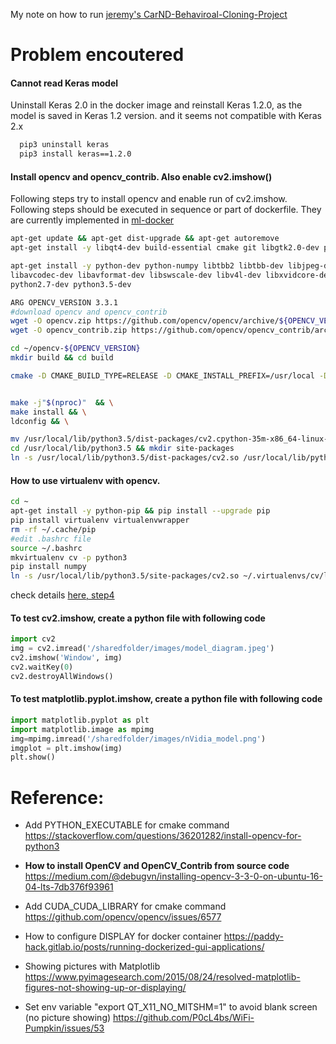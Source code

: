 My note on how to run [jeremy's CarND-Behaviroal-Cloning-Project](https://github.com/jeremy-shannon/CarND-Behavioral-Cloning-Project)

# Problem encoutered

#### Cannot read Keras model 
Uninstall Keras 2.0 in the docker image and reinstall Keras 1.2.0, as the model is saved in Keras 1.2 version. and it seems not compatible with Keras 2.x

```bash
  pip3 uninstall keras
  pip3 install keras==1.2.0
```

#### Install opencv and opencv_contrib. Also enable cv2.imshow()
Following steps try to install opencv and enable run of cv2.imshow. Following steps should be executed in sequence or part of dockerfile. They are currently implemented in [ml-docker](https://github.com/usherfu/ml-docker)

```bash
apt-get update && apt-get dist-upgrade && apt-get autoremove
apt-get install -y libqt4-dev build-essential cmake git libgtk2.0-dev pkg-config libavcodec-dev libavformat-dev libswscale-dev libtbb-dev

apt-get install -y python-dev python-numpy libtbb2 libtbb-dev libjpeg-dev libpng-dev libtiff-dev libjasper-dev libdc1394-22-dev \
libavcodec-dev libavformat-dev libswscale-dev libv4l-dev libxvidcore-dev libx264-dev libgtk-3-dev libatlas-base-dev gfortran \
python2.7-dev python3.5-dev

ARG OPENCV_VERSION 3.3.1
#download opencv and opencv_contrib
wget -O opencv.zip https://github.com/opencv/opencv/archive/${OPENCV_VERSION}.zip  && unzip opencv.zip
wget -O opencv_contrib.zip https://github.com/opencv/opencv_contrib/archive/${OPENCV_VERSION}.zip && unzip opencv_contrib.zip

cd ~/opencv-${OPENCV_VERSION}
mkdir build && cd build

cmake -D CMAKE_BUILD_TYPE=RELEASE -D CMAKE_INSTALL_PREFIX=/usr/local -D WITH_TBB=ON -D BUILD_NEW_PYTHON_SUPPORT=ON -D WITH_V4L=ON -D INSTALL_C_EXAMPLES=ON -D INSTALL_PYTHON_EXAMPLES=ON -D BUILD_EXAMPLES=ON -D WITH_QT=ON -D WITH_GTK=ON -D WITH_OPENGL=ON -D CUDA_CUDA_LIBRARY=/usr/local/cuda/lib64/stubs/libcuda.so OPENCV_EXTRA_MODULES_PATH=~/opencv_contrib-${OPENCV_VERSION}/modules -D PYTHON_EXECUTABLE=/usr/bin/python3 ..


make -j"$(nproc)"  && \
make install && \
ldconfig && \

mv /usr/local/lib/python3.5/dist-packages/cv2.cpython-35m-x86_64-linux-gnu.so /usr/local/lib/python3.5/dist-packages/cv2.so
cd /usr/local/lib/python3.5 && mkdir site-packages 
ln -s /usr/local/lib/python3.5/dist-packages/cv2.so /usr/local/lib/python3.5/site-packages/cv2.so

```


#### How to use virtualenv with opencv.

```bash
cd ~
apt-get install -y python-pip && pip install --upgrade pip
pip install virtualenv virtualenvwrapper
rm -rf ~/.cache/pip
#edit .bashrc file
source ~/.bashrc
mkvirtualenv cv -p python3
pip install numpy
ln -s /usr/local/lib/python3.5/site-packages/cv2.so ~/.virtualenvs/cv/lib/python3.5/site-packages/cv2.so
```
check details [here, step4](https://medium.com/@debugvn/installing-opencv-3-3-0-on-ubuntu-16-04-lts-7db376f93961)


#### To test cv2.imshow, create a python file with following code

```python
import cv2
img = cv2.imread('/sharedfolder/images/model_diagram.jpeg')
cv2.imshow('Window', img)
cv2.waitKey(0)
cv2.destroyAllWindows()
```

#### To test matplotlib.pyplot.imshow, create a python file with following code

```python
import matplotlib.pyplot as plt
import matplotlib.image as mpimg
img=mpimg.imread('/sharedfolder/images/nVidia_model.png')
imgplot = plt.imshow(img)
plt.show()
```

# Reference:
- Add PYTHON_EXECUTABLE  for cmake command
	https://stackoverflow.com/questions/36201282/install-opencv-for-python3

- **How to install OpenCV and OpenCV_Contrib from source code**
	https://medium.com/@debugvn/installing-opencv-3-3-0-on-ubuntu-16-04-lts-7db376f93961

- Add CUDA_CUDA_LIBRARY for cmake command
	https://github.com/opencv/opencv/issues/6577

- How to configure DISPLAY for docker container
	https://paddy-hack.gitlab.io/posts/running-dockerized-gui-applications/

- Showing pictures with Matplotlib
	https://www.pyimagesearch.com/2015/08/24/resolved-matplotlib-figures-not-showing-up-or-displaying/
	
- Set env variable "export QT_X11_NO_MITSHM=1" to avoid blank screen (no picture showing)
	https://github.com/P0cL4bs/WiFi-Pumpkin/issues/53
	

